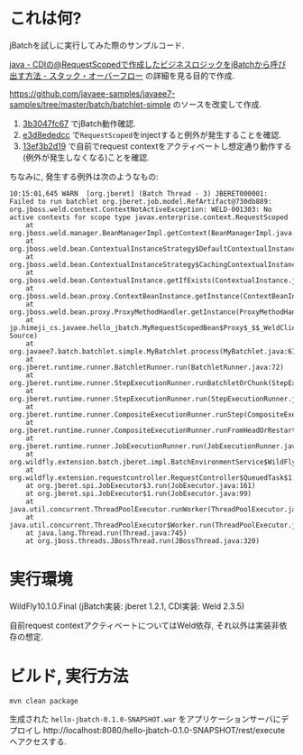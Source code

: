 # これは何?

jBatchを試しに実行してみた際のサンプルコード.

[java - CDIの@RequestScopedで作成したビジネスロジックをjBatchから呼び出す方法 - スタック・オーバーフロー](https://ja.stackoverflow.com/q/34920/2808) の詳細を見る目的で作成.

https://github.com/javaee-samples/javaee7-samples/tree/master/batch/batchlet-simple
のソースを改変して作成.

1. [3b3047fc67](https://github.com/yukihane/hello-jbatch/commit/3b3047fc67bd0eb9b64592a5235cd37e10d3638c) でjBatch動作確認.
1. [e3d8ededcc](https://github.com/yukihane/hello-jbatch/commit/e3d8ededcc73e57a5ffe51ea8e510815dedd6d5a) で`RequestScoped`をinjectすると例外が発生することを確認.
1. [13ef3b2d19](https://github.com/yukihane/hello-jbatch/commit/13ef3b2d1934cfcc7ffbea6a3ac22725d244ee42) で自前でrequest contextをアクティベートし想定通り動作する(例外が発生しなくなる)ことを確認.

ちなみに, 発生する例外は次のようなもの:


    10:15:01,645 WARN  [org.jberet] (Batch Thread - 3) JBERET000001: Failed to run batchlet org.jberet.job.model.RefArtifact@730db889: org.jboss.weld.context.ContextNotActiveException: WELD-001303: No active contexts for scope type javax.enterprise.context.RequestScoped
        at org.jboss.weld.manager.BeanManagerImpl.getContext(BeanManagerImpl.java:689)
        at org.jboss.weld.bean.ContextualInstanceStrategy$DefaultContextualInstanceStrategy.getIfExists(ContextualInstanceStrategy.java:90)
        at org.jboss.weld.bean.ContextualInstanceStrategy$CachingContextualInstanceStrategy.getIfExists(ContextualInstanceStrategy.java:165)
        at org.jboss.weld.bean.ContextualInstance.getIfExists(ContextualInstance.java:63)
        at org.jboss.weld.bean.proxy.ContextBeanInstance.getInstance(ContextBeanInstance.java:83)
        at org.jboss.weld.bean.proxy.ProxyMethodHandler.getInstance(ProxyMethodHandler.java:125)
        at jp.himeji_cs.javaee.hello_jbatch.MyRequestScopedBean$Proxy$_$$_WeldClientProxy.sayHello(Unknown Source)
        at org.javaee7.batch.batchlet.simple.MyBatchlet.process(MyBatchlet.java:61)
        at org.jberet.runtime.runner.BatchletRunner.run(BatchletRunner.java:72)
        at org.jberet.runtime.runner.StepExecutionRunner.runBatchletOrChunk(StepExecutionRunner.java:229)
        at org.jberet.runtime.runner.StepExecutionRunner.run(StepExecutionRunner.java:147)
        at org.jberet.runtime.runner.CompositeExecutionRunner.runStep(CompositeExecutionRunner.java:164)
        at org.jberet.runtime.runner.CompositeExecutionRunner.runFromHeadOrRestartPoint(CompositeExecutionRunner.java:88)
        at org.jberet.runtime.runner.JobExecutionRunner.run(JobExecutionRunner.java:60)
        at org.wildfly.extension.batch.jberet.impl.BatchEnvironmentService$WildFlyBatchEnvironment$1.run(BatchEnvironmentService.java:243)
        at org.wildfly.extension.requestcontroller.RequestController$QueuedTask$1.run(RequestController.java:497)
        at org.jberet.spi.JobExecutor$3.run(JobExecutor.java:161)
        at org.jberet.spi.JobExecutor$1.run(JobExecutor.java:99)
        at java.util.concurrent.ThreadPoolExecutor.runWorker(ThreadPoolExecutor.java:1142)
        at java.util.concurrent.ThreadPoolExecutor$Worker.run(ThreadPoolExecutor.java:617)
        at java.lang.Thread.run(Thread.java:745)
        at org.jboss.threads.JBossThread.run(JBossThread.java:320)



# 実行環境

WildFly10.1.0.Final (jBatch実装: jberet 1.2.1, CDI実装: Weld 2.3.5)

自前request contextアクティベートについてはWeld依存, それ以外は実装非依存の想定.

# ビルド, 実行方法

    mvn clean package


生成された `hello-jbatch-0.1.0-SNAPSHOT.war` をアプリケーションサーバにデプロイし
http://localhost:8080/hello-jbatch-0.1.0-SNAPSHOT/rest/execute
へアクセスする.
